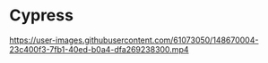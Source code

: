 # Cypress




https://user-images.githubusercontent.com/61073050/148670004-23c400f3-7fb1-40ed-b0a4-dfa269238300.mp4

